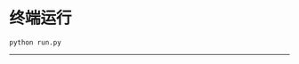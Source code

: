 # 终端运行

```shell
python run.py
```
***************************************************************************************************************************************************************************************************************************************************************************************************************************************************************************************************************************************************************************************